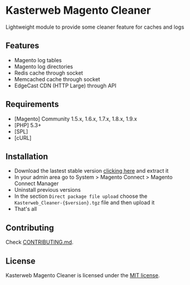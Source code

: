 # Kasterweb Magento Cleaner
Lightweight module to provide some cleaner feature for caches and logs

## Features
- Magento log tables
- Magento log directories
- Redis cache through socket
- Memcached cache through socket
- EdgeCast CDN (HTTP Large) through API

## Requirements
- [Magento] Community 1.5.x, 1.6.x, 1.7.x, 1.8.x, 1.9.x
- [PHP] 5.3+
- [SPL]
- [cURL]

## Installation
- Download the lastest stable version [clicking here](https://github.com/kasterweb/kasterweb-magento-cleaner/archive/master.zip) and extract it
- In your admin area go to System > Magento Connect > Magento Connect Manager
- Uninstall previous versions
- In the section `Direct package file upload` choose the `Kasterweb_Cleaner-{$version}.tgz` file and then upload it
- That's all

## Contributing
Check [CONTRIBUTING.md](https://github.com/kasterweb/kasterweb-magento-cleaner/blob/master/CONTRIBUTING.md).

## License
Kasterweb Magento Cleaner is licensed under the [MIT license](https://github.com/kasterweb/kasterweb-magento-cleaner/blob/master/LICENSE).
